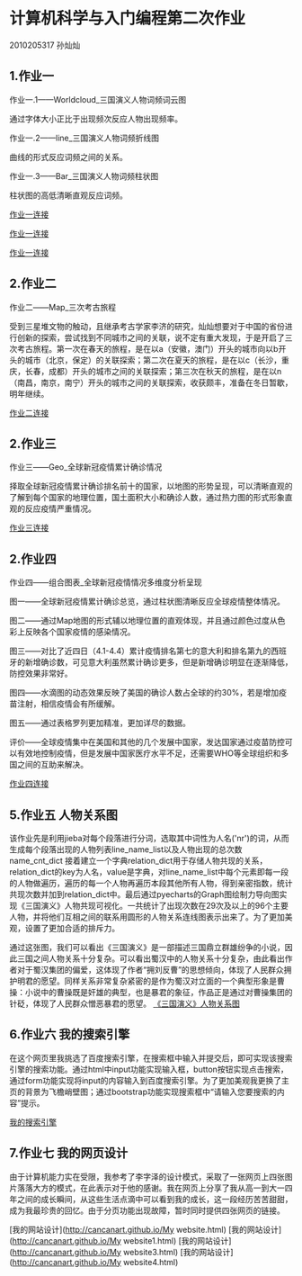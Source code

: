 # 计算机科学与入门编程第二次作业

2010205317 孙灿灿

## 1.作业一
作业一.1——Worldcloud_三国演义人物词频词云图

  通过字体大小正比于出现频次反应人物出现频率。
  
  作业一.2——line_三国演义人物词频折线图
  
  曲线的形式反应词频之间的关系。
  
  作业一.3——Bar_三国演义人物词频柱状图
  
  柱状图的高低清晰直观反应词频。
  
  [作业一连接](http://cancanart.github.io/wordcloud_三国词频_wr_file.html)
  
  [作业一连接](http://cancanart.github.io/line_三国词频_wr_file.html)
  
  [作业一连接](http://cancanart.github.io/bar_三国词频_wr_file.html)

## 2.作业二
作业二——Map_三次考古旅程

受到三星堆文物的触动，且继承考古学家李济的研究，灿灿想要对于中国的省份进行创新的探索，尝试找到不同城市之间的关联，说不定有重大发现，于是开启了三次考古旅程。第一次在春天的旅程，是在以a（安徽，澳门）开头的城市向以b开头的城市（北京，保定）的关联探索；第二次在夏天的旅程，是在以c（长沙，重庆，长春，成都）开头的城市之间的关联探索；第三次在秋天的旅程，是在以n（南昌，南京，南宁）开头的城市之间的关联探索，收获颇丰，准备在冬日暂歇，明年继续。

[作业二连接](http://cancanart.github.io/考古_china_city.html)
## 2.作业三
作业三——Geo_全球新冠疫情累计确诊情况

择取全球新冠疫情累计确诊排名前十的国家，以地图的形势呈现，可以清晰直观的了解到每个国家的地理位置，国土面积大小和确诊人数，通过热力图的形式形象直观的反应疫情严重情况。

[作业三连接](http://cancanart.github.io/全球疫情——各个国家累计确诊人数排名前十_map.html)

## 2.作业四
作业四——组合图表_全球新冠疫情情况多维度分析呈现

图一——全球新冠疫情累计确诊总览，通过柱状图清晰反应全球疫情整体情况。

图二——通过Map地图的形式辅以地理位置的直观体现，并且通过颜色过度从色彩上反映各个国家疫情的感染情况。

图三——对比了近四日（4.1-4.4）累计疫情排名第七的意大利和排名第九的西班牙的新增确诊数，可见意大利虽然累计确诊更多，但是新增确诊明显在逐渐降低，防控效果非常好。

图四——水滴图的动态效果反映了美国的确诊人数占全球的约30%，若是增加疫苗注射，相信疫情会有所缓解。

图五——通过表格罗列更加精准，更加详尽的数据。

评价——全球疫情集中在美国和其他的几个发展中国家，发达国家通过疫苗防控可以有效地控制疫情，但是发展中国家医疗水平不足，还需要WHO等全球组织和多国之间的互助来解决。

[作业四连接](http://cancanart.github.io/page_simple_layout.html)

## 5.作业五  人物关系图

该作业先是利用jieba对每个段落进行分词，选取其中词性为人名('nr')的词，从而生成每个段落出现的人物列表line_name_list以及人物出现的总次数name_cnt_dict 接着建立一个字典relation_dict用于存储人物共现的关系，relation_dict的key为人名，value是字典，对line_name_list中每个元素即每一段的人物做遍历，遍历的每一个人物再遍历本段其他所有人物，得到亲密指数，统计共现次数并加到relation_dict中。最后通过pyecharts的Graph图绘制力导向图实现《三国演义》人物共现可视化。一共统计了出现次数在29次及以上的96个主要人物，并将他们互相之间的联系用圆形的人物关系连线图表示出来了。为了更加美观，设置了更加合适的排斥力。

通过这张图，我们可以看出《三国演义》是一部描述三国鼎立群雄纷争的小说，因此三国之间人物关系十分复杂。可以看出蜀汉中的人物关系十分复杂，由此看出作者对于蜀汉集团的偏爱，这体现了作者“拥刘反曹”的思想倾向，体现了人民群众拥护明君的愿望。同样关系非常复杂紧密的是作为蜀汉对立面的一个典型形象是曹操：小说中的曹操既是奸雄的典型，也是暴君的象征，作品正是通过对曹操集团的针砭，体现了人民群众憎恶暴君的愿望。
[《三国演义》人物关系图](http://cancanart.github.io/三国人物关系图.html)

## 6.作业六 我的搜索引擎
在这个网页里我挑选了百度搜索引擎，在搜索框中输入并提交后，即可实现该搜索引擎的搜索功能。通过html中input功能实现输入框，button按钮实现点击搜索，通过form功能实现将input的内容输入到百度搜索引擎。为了更加美观我更换了主页的背景为飞檐峭壁图；通过bootstrap功能实现搜索框中“请输入您要搜索的内容”提示。

[我的搜索引擎](http://cancanart.github.io/搜索引擎.html)

## 7.作业七 我的网页设计

由于计算机能力实在受限，我参考了李字泽的设计模式，采取了一张网页上四张图片落落大方的模式，在此表示对于他的感谢。我在网页上分享了我从高一到大一四年之间的成长瞬间，从这些生活点滴中可以看到我的成长，这一段经历苦苦甜甜，成为我最珍贵的回忆。由于分页功能出现故障，暂时同时提供四张网页的链接。

[我的网站设计](http://cancanart.github.io/My website.html)
[我的网站设计](http://cancanart.github.io/My website1.html)
[我的网站设计](http://cancanart.github.io/My website3.html)
[我的网站设计](http://cancanart.github.io/My website4.html)

